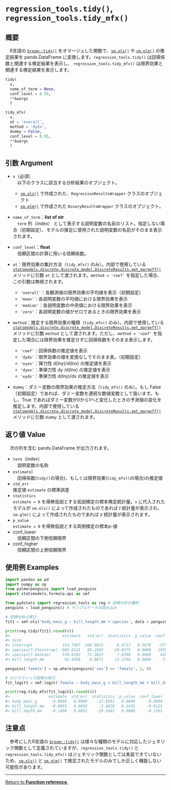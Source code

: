 # `regression_tools.tidy()`, `regression_tools.tidy_mfx()`

## 概要

　R言語の [`broom::tidy()`](https://broom.tidymodels.org/reference/tidy.lm.html) をオマージュした関数で、[`sm.ols()`](https://www.statsmodels.org/stable/generated/statsmodels.regression.linear_model.OLS.html) や [`sm.glm()`](https://www.statsmodels.org/devel/generated/statsmodels.genmod.generalized_linear_model.GLM.html) の推定結果を pands.DataFrame に変換します。`regression_tools.tidy()` は回帰係数と関連する検定結果を表示し、 `regression_tools.tidy_mfx()` は限界効果と関連する検定結果を表示します。

```python
tidy(
  x, 
  name_of_term = None,
  conf_level = 0.95,
  **kwargs
  )

tidy_mfx(
  x, 
  at = 'overall', 
  method = 'dydx', 
  dummy = False, 
  conf_level = 0.95, 
  **kwargs
  )
```

## 引数 Argument

- `x`（必須）</br>
　以下のクラスに該当する分析結果のオブジェクト。
    - [`sm.ols()`](https://www.statsmodels.org/stable/generated/statsmodels.regression.linear_model.OLS.html) で作成された、`RegressionResultsWrapper` クラスのオブジェクト
    - [`sm.glm()`](https://www.statsmodels.org/devel/generated/statsmodels.genmod.generalized_linear_model.GLM.html) で作成された `BinaryResultsWrapper` クラスのオブジェクト。
- `name_of_term`：**list of str**</br>
　`term` 列（index） として表示する説明変数の名前のリスト。指定しない場合（初期設定）、モデルの推定に使用された説明変数の名前がそのまま表示されます。
- `conf_level`：**float**</br>
　信頼区間の計算に用いる信頼係数。

- `at`：限界効果の集計方法（`tidy_mfx()` のみ）。内部で使用している[`statsmodels.discrete.discrete_model.DiscreteResults.get_margeff()`](https://www.statsmodels.org/devel/generated/statsmodels.discrete.discrete_model.DiscreteResults.get_margeff.html) メソッドに引数 `at` として渡されます。`method = 'coef'` を指定した場合、この引数は無視されます。
    - `'overall'`：各観測値の限界効果の平均値を表示（初期設定）
    - `'mean'`：各説明変数の平均値における限界効果を表示
    - `'median'`：各説明変数の中央値における限界効果を表示
    - `'zero'`：各説明変数の値がゼロであるときの限界効果を表示

- `method`：推定する限界効果の種類（`tidy_mfx()` のみ）。内部で使用している[`statsmodels.discrete.discrete_model.DiscreteResults.get_margeff()`](https://www.statsmodels.org/devel/generated/statsmodels.discrete.discrete_model.DiscreteResults.get_margeff.html) メソッドに引数 `method` として渡されます。ただし、`method = 'coef'` を指定した場合には限界効果を推定せずに回帰係数をそのまま表示します。
    - `'coef'`：回帰係数の推定値を表示
    - `'dydx'`：限界効果の値を変換なしでそのまま表。（初期設定）
    - `'eyex'`：弾力性 d(lny)/d(lnx) の推定値を表示
    - `'dyex'`：準弾力性 dy /d(lnx) の推定値を表示
    - `'eydx'`：準弾力性 d(lny)/dx の推定値を表示

- `dummy`：ダミー変数の限界効果の推定方法（`tidy_mfx()` のみ）。もし False （初期設定）であれば、ダミー変数を連続な数値変数として扱います。もし、True であればダミー変数が0から1へと変化したときの予測値の変化を推定します。内部で使用している[`statsmodels.discrete.discrete_model.DiscreteResults.get_margeff()`](https://www.statsmodels.org/devel/generated/statsmodels.discrete.discrete_model.DiscreteResults.get_margeff.html) メソッドに引数 `dummy` として渡されます。

## 返り値 Value

　次の列を含む pands.DataFrame が出力されます。

- `term`（index）</br>
　説明変数の名称
- `estimate`）</br>
　回帰係数(`tidy()`の場合)、もしくは限界効果(`tidy_mfx()`の場合)の推定値
- `std_err`</br>
  推定値 `estimate` の標準誤差
- `statistics`</br>
  `estimate = 0` を帰無仮説とする仮説検定の標本検定統計量。`x` に代入されたモデルが `sm.ols()` によって作成されたものであれば $t$ 統計量が表示され、`sm.glm()` によって作成されたものであれば $z$ 統計量が表示されます。
- `p_value`</br>
  `estimate = 0` を帰無仮説とする両側検定の標本p-値
- conf_lower</br>
　信頼区間の下側信頼限界
- conf_higher</br>
　信頼区間の上側信頼限界

## 使用例 Examples

```python
import pandas as pd
import numpy as np
from palmerpenguins import load_penguins
import statsmodels.formula.api as smf

from py4stats import regression_tools as reg # 回帰分析の要約
penguins = load_penguins() # サンプルデータの読み込み
```

```python
# 回帰分析の実行
fit1 = smf.ols('body_mass_g ~ bill_length_mm + species', data = penguins).fit()

print(reg.tidy(fit1).round(4))
#>                       estimate   std_err  statistics  p_value  conf_lower  conf_higher
#> term                                                                                  
#> Intercept             153.7397  268.9012      0.5717   0.5679   -375.1910     682.6704
#> species[T.Chinstrap] -885.8121   88.2502    -10.0375   0.0000  -1059.4008    -712.2234
#> species[T.Gentoo]     578.6292   75.3623      7.6780   0.0000    430.3909     726.8674
#> bill_length_mm         91.4358    6.8871     13.2764   0.0000     77.8888     104.9828
```


```python
penguins['female'] = np.where(penguins['sex'] == 'female', 1, 0)

# ロジスティック回帰の実行
fit_logit1 = smf.logit('female ~ body_mass_g + bill_length_mm + bill_depth_mm', data = penguins).fit()

print(reg.tidy_mfx(fit_logit1).round(4))
#>                 estimate  std_err  statistics  p_value  conf_lower  conf_higher
#> body_mass_g      -0.0004   0.0000    -17.6561   0.0000     -0.0004      -0.0003
#> bill_length_mm   -0.0053   0.0036     -1.4628   0.1435     -0.0123       0.0018
#> bill_depth_mm    -0.1490   0.0051    -29.1681   0.0000     -0.1591      -0.1390
```

## 注意点

　参考にしたR言語の [`broom::tidy()`](https://broom.tidymodels.org/reference/tidy.lm.html) は様々な種類のモデルに対応したジェネリック関数として定義されていますが、`regression_tools.tidy()` と `regression_tools.tidy_mfx()` はジェネリック関数としては実装できていないため、[`sm.ols()`](https://www.statsmodels.org/stable/generated/statsmodels.regression.linear_model.OLS.html) と [`sm.glm()`](https://www.statsmodels.org/devel/generated/statsmodels.genmod.generalized_linear_model.GLM.html) で推定されたモデルのみでしか正しく機能しない可能性があります。

***
[Return to **Function reference**.](https://github.com/Hirototensho/Py4Stats/blob/main/man/reference.md)
